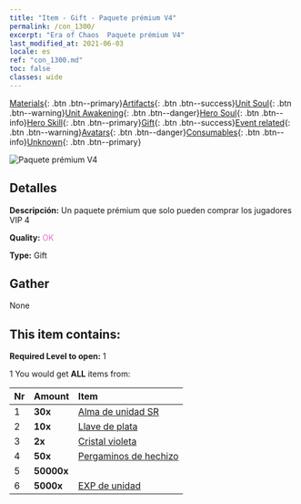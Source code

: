 ```yaml
---
title: "Item - Gift - Paquete prémium V4"
permalink: /con_1300/
excerpt: "Era of Chaos  Paquete prémium V4"
last_modified_at: 2021-06-03
locale: es
ref: "con_1300.md"
toc: false
classes: wide
---
```

 [Materials](/ItemsES/){: .btn .btn--primary}[Artifacts](/ItemsES/Artifacts/){: .btn .btn--success}[Unit Soul](/ItemsES/UnitSoul/){: .btn .btn--warning}[Unit Awakening](/ItemsES/UnitAwakening/){: .btn .btn--danger}[Hero Soul](/ItemsES/HeroSoul/){: .btn .btn--info}[Hero Skill](/ItemsES/HeroSkill/){: .btn .btn--primary}[Gift](/ItemsES/Gift/){: .btn .btn--success}[Event related](/ItemsES/Events/){: .btn .btn--warning}[Avatars](/ItemsES/Avatars/){: .btn .btn--danger}[Consumables](/ItemsES/Consumables/){: .btn .btn--info}[Unknown](/ItemsES/Unknown/){: .btn .btn--primary}

 ![Paquete prémium V4](/images/t/i_905004.png)

## Detalles
 **Descripción:** Un paquete prémium que solo pueden comprar los jugadores VIP 4

 **Quality:** <span style="color: #DA70D6">OK</span>

 **Type:** Gift

## Gather

  None

## This item contains:

 **Required Level to open:** 1

 1 You would get **ALL** items  from:

  | Nr | Amount |     Item    |
  |:---|:-------|:------------|
  | 1 |  **30x** | [Alma de unidad SR](/ItemsES/con_534/) |  | 
  | 2 |  **10x** | [Llave de plata](/ItemsES/con_693/) |  | 
  | 3 |  **2x** | [Cristal violeta](/ItemsES/con_720/) |  | 
  | 4 |  **50x** | [Pergaminos de hechizo](/ItemsES/con_694/) |  | 
  | 5 |  **50000x** | <i class="fas fa-coins"/> |  | 
  | 6 |  **5000x** | [EXP de unidad](/ItemsES/con_902/) |  | 
